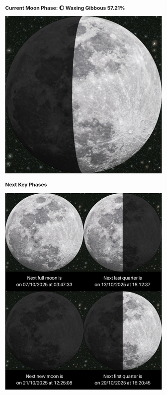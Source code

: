 ### Current Moon Phase: 🌔 Waxing Gibbous 57.21%
![Moon Phase](moonphase.png)
### Next Key Phases
![Gallery](gallery.png)